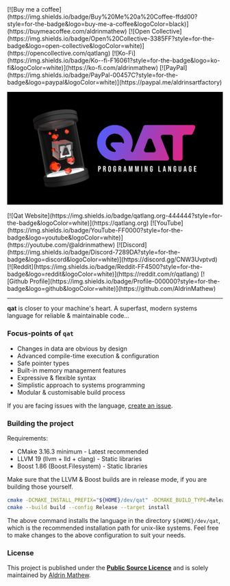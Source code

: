 <div>
[![Buy me a coffee](https://img.shields.io/badge/Buy%20Me%20a%20Coffee-ffdd00?style=for-the-badge&logo=buy-me-a-coffee&logoColor=black)](https://buymeacoffee.com/aldrinmathew) [![Open Collective](https://img.shields.io/badge/Open%20Collective-3385FF?style=for-the-badge&logo=open-collective&logoColor=white)](https://opencollective.com/qatlang)
[![Ko-Fi](https://img.shields.io/badge/Ko--fi-F16061?style=for-the-badge&logo=ko-fi&logoColor=white)](https://ko-fi.com/aldrinmathew)
[![PayPal](https://img.shields.io/badge/PayPal-00457C?style=for-the-badge&logo=paypal&logoColor=white)](https://paypal.me/aldrinsartfactory)
</div>

![Qat cover image](./media/qat_curved_cover.png)

<div>
[![Qat Website](https://img.shields.io/badge/qatlang.org-444444?style=for-the-badge&logoColor=white)](https://qatlang.org)
[![YouTube](https://img.shields.io/badge/YouTube-FF0000?style=for-the-badge&logo=youtube&logoColor=white)](https://youtube.com/@aldrinmathew)
[![Discord](https://img.shields.io/badge/Discord-7289DA?style=for-the-badge&logo=discord&logoColor=white)](https://discord.gg/CNW3Uvptvd)
[![Reddit](https://img.shields.io/badge/Reddit-FF4500?style=for-the-badge&logo=reddit&logoColor=white)](https://reddit.com/r/qatlang)
[![Github Profile](https://img.shields.io/badge/Profile-000000?style=for-the-badge&logo=github&logoColor=white)](https://github.com/AldrinMathew)
<hr>
</div>

**qat** is closer to your machine's heart. A superfast, modern systems language for reliable & maintainable code...

### Focus-points of `qat`

- Changes in data are obvious by design
- Advanced compile-time execution & configuration
- Safe pointer types
- Built-in memory management features
- Expressive & flexible syntax
- Simplistic approach to systems programming
- Modular & customisable build process

If you are facing issues with the language, [create an issue](https://github.com/qatlang/qat/issues/new/choose).

### Building the project

Requirements:

- CMake 3.16.3 minimum - Latest recommended
- LLVM 19 (llvm + lld + clang) - Static libraries
- Boost 1.86 (Boost.Filesystem) - Static libraries

Make sure that the LLVM & Boost builds are in release mode, if you are building those yourself.

```bash
cmake -DCMAKE_INSTALL_PREFIX="${HOME}/dev/qat" -DCMAKE_BUILD_TYPE=Release -DLLVM_DIR="/path/to/llvm" -DCMAKE_CXX_COMPILER="clang++-19" -DBOOST_DIR="/path/to/boost" -DCMAKE_C_COMPILER="clang-19" -DCMAKE_C_COMPILER_WORKS=1 -DCMAKE_CXX_COMPILER_WORKS=1 -DBUILD_SHARED_LIBS=false -GNinja -S src/ -B build/
cmake --build build --config Release --target install
```

The above command installs the language in the directory `${HOME}/dev/qat`, which is the recommended installation path for unix-like systems. Feel free to make changes to the above configuration to suit your needs.

### License

This project is published under the [**Public Source Licence**](https://github.com/qatlang/qat/blob/main/LICENSE) and is solely maintained by [Aldrin Mathew](https://github.com/AldrinMathew).
